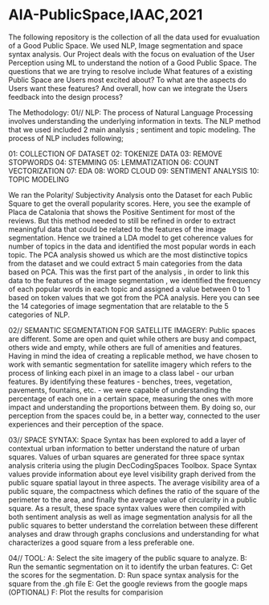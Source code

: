 # AIA-PublicSpace,IAAC,2021
The following repository is the collection of all the data used for evualuation of a Good Public Space. We used NLP, Image segmentation and space syntax analysis.
Our Project deals with the focus on evaluation of the User Perception using ML to understand the notion of a Good Public Space. The questions that we are trying to
resolve include What features of a existing Public Space are Users most excited about? To what are the aspects do Users want these features? And overall, how can we
integrate the Users feedback into the design process?


The Methodology:
01// NLP: The process of Natural Language Processing involves understanding the underlying information in texts. The NLP method that we used included 2 main analysis ;
sentiment and topic modeling. The process of NLP includes following;

01: COLLECTION OF DATASET
02: TOKENIZE DATA
03: REMOVE STOPWORDS
04: STEMMING
05: LEMMATIZATION
06: COUNT VECTORIZATION
07: EDA
08: WORD CLOUD 
09: SENTIMENT ANALYSIS
10: TOPIC MODELING

We ran the Polarity/ Subjectivity Analysis onto the Dataset for each Public Square to get the overall popularity scores. Here, you see the example of Placa de Catalonia
that shows the Positive Sentiment for most of the reviews.  But this method needed to still be refined in order to extract meaningful data that could be related to the
features of the image segmentation. Hence we trained a LDA model to get coherence values for number of topics in the data and identified the most popular words in each topic.
The PCA analysis showed us which are the most distinctive topics from the dataset and we could extract 5 main categories from the data based on PCA.  This was the first part
of the analysis , in order to link this data to the features of the image segmentation , we identified the frequency of each popular words in each topic and assigned a value
between 0 to 1 based on token values that we got from the PCA analysis.  Here you can see the 14 categories of image segmentation that are relatable to the 5 categories of NLP. 

02// SEMANTIC SEGMENTATION FOR SATELLITE IMAGERY:
Public spaces are different. Some are open and quiet while others are busy and compact, others wide and empty, while others are full of amenities and features. Having in mind
the idea of creating a replicable method, we have chosen to work with semantic segmentation for satellite imagery which refers to the process of linking each pixel in an image
to a class label - our urban features. By identifying these features - benches, trees, vegetation, pavements, fountains, etc. -  we were capable of understanding the percentage
of each one in a certain space, measuring the ones with more impact and understanding the proportions between them. By doing so, our perception from the spaces could be, in a
better way, connected to the user experiences and their perception of the space.

03// SPACE SYNTAX:
Space Syntax has been explored to add a layer of  contextual urban information to better understand the nature of urban squares. Values of urban squares  are generated for
three space syntax analysis criteria using the plugin DecCodingSpaces Toolbox.  Space Syntax values provide information about eye level visibility graph derived from the 
public square spatial layout in three aspects. The average visibility area of a public square, the compactness which defines the ratio of the square of the perimeter to the
area, and finally the average value of circularity in a public square. As a result, these space syntax values were then compiled with both sentiment analysis as well as image
segmentation analysis for all the public squares to better understand the correlation between these different analyses and draw through graphs conclusions and understanding for
what characterizes a good square from a less preferable one.

04// TOOL:
A: Select the site imagery of the public square to analyze. 
B: Run the semantic segmentation on it to identify the urban features.
C: Get the scores for the segmentation.
D: Run space syntax analysis for the square from the .gh file
E: Get the google reviews from the google maps (OPTIONAL)
F: Plot the results for comparision
